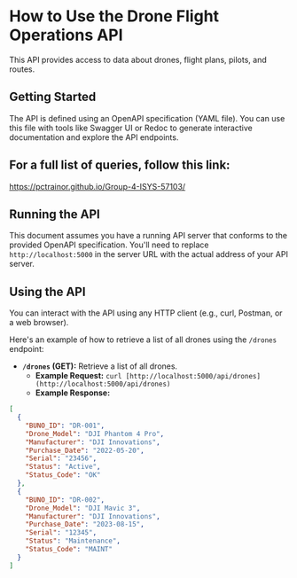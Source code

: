 # How to Use the Drone Flight Operations API

This API provides access to data about drones, flight plans, pilots, and routes.

## Getting Started

The API is defined using an OpenAPI specification (YAML file). You can use this file with tools like Swagger UI or Redoc to generate interactive documentation and explore the API endpoints.

## For a full list of queries, follow this link:

https://pctrainor.github.io/Group-4-ISYS-57103/

## Running the API

This document assumes you have a running API server that conforms to the provided OpenAPI specification. You'll need to replace `http://localhost:5000` in the server URL with the actual address of your API server.

## Using the API

You can interact with the API using any HTTP client (e.g., curl, Postman, or a web browser).

Here's an example of how to retrieve a list of all drones using the `/drones` endpoint:

- **`/drones` (GET):** Retrieve a list of all drones.
  - **Example Request:** `curl [http://localhost:5000/api/drones](http://localhost:5000/api/drones)`
  - **Example Response:**

```json
[
  {
    "BUNO_ID": "DR-001",
    "Drone_Model": "DJI Phantom 4 Pro",
    "Manufacturer": "DJI Innovations",
    "Purchase_Date": "2022-05-20",
    "Serial": "23456",
    "Status": "Active",
    "Status_Code": "OK"
  },
  {
    "BUNO_ID": "DR-002",
    "Drone_Model": "DJI Mavic 3",
    "Manufacturer": "DJI Innovations",
    "Purchase_Date": "2023-08-15",
    "Serial": "12345",
    "Status": "Maintenance",
    "Status_Code": "MAINT"
  }
]
```
